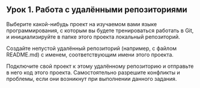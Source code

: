 ## Урок 1. Работа с удалёнными репозиториями

Выберите какой-нибудь проект на изучаемом вами языке программирования, с которым вы будете тренироваться работать в Git, и инициализируйте в папке этого проекта локальный репозиторий.

Создайте непустой удалённый репозиторий (например, с файлом README.md) с именем, соответствующим имени этого проекта.

Подключите свой проект к этому удалённому репозиторию и отправьте в него код этого проекта. Самостоятельно разрешите конфликты и проблемы, если они возникнут при выполнении данного задания.